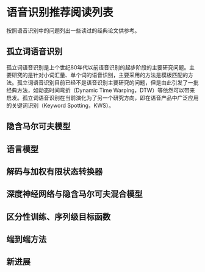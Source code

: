 # 语音识别推荐阅读列表

按照语音识别中的问题列出一些读过的经典论文供参考。

## 孤立词语音识别

孤立词语音识别是上个世纪80年代以前语音识别的起步阶段的主要研究问题。主要研究的是针对小词汇量、单个词的语音识别，主要采用的方法是模板匹配的方法。孤立词语音识别目前已经不是语音识别主要研究的问题，但是由此引发了一批经典方法，如动态时间弯折（Dynamic Time Warping，DTW）等依然可以带来启发。孤立词语音识别在当前演化为了另一个研究方向，即在语音产品中广泛应用的关键词识别（Keyword Spotting，KWS）。

## 隐含马尔可夫模型



## 语言模型

## 解码与加权有限状态转换器

## 深度神经网络与隐含马尔可夫混合模型

## 区分性训练、序列级目标函数

## 端到端方法

## 新进展

## 

## 
